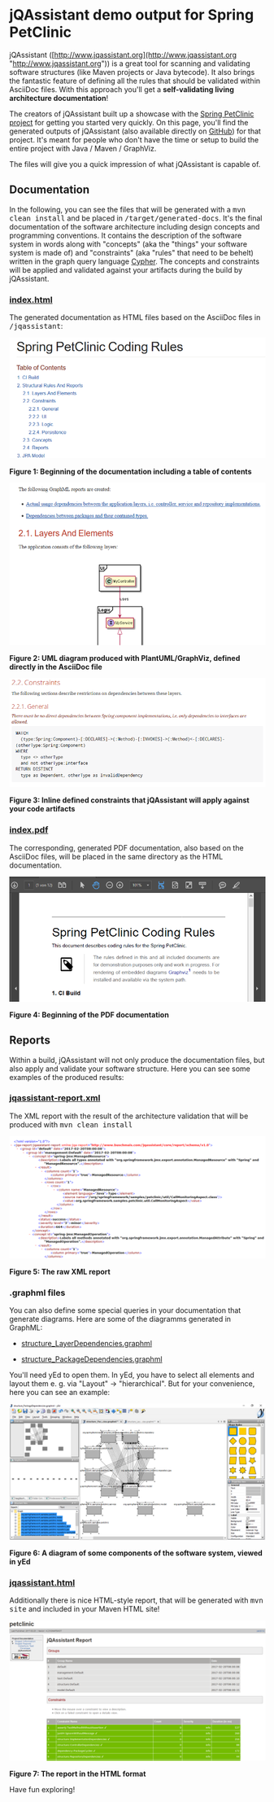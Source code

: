 # jQAssistant demo output for Spring PetClinic #
jQAssistant ([http://www.jqassistant.org](http://www.jqassistant.org "http://www.jqassistant.org")) is a great tool for scanning  and validating software structures (like Maven projects or Java bytecode). It also brings the fantastic feature of defining all the rules that should be validated within AsciiDoc files. With this approach you'll get a **self-validating living architecture documentation**!

The creators of jQAssistant built up a showcase with the [Spring PetClinic project](https://github.com/buschmais/spring-petclinic/) for getting you started very quickly. On this page, you'll find the generated outputs of jQAssistant (also available directly on [GitHub](https://github.com/buschmais/spring-petclinic/tree/master/docs)) for that project. It's meant for people who don't have the time or setup to build the entire project with Java / Maven / GraphViz. 

The files will give you a quick impression of what jQAssistant is capable of.

## Documentation

In the following, you can see the files that will be generated with a <tt>mvn clean install</tt> and be placed in <tt>/target/generated-docs</tt>. It's the final documentation of the software architecture including design concepts and programming conventions. It contains the description of the software system in words along with "concepts" (aka the "things" your software system is made of) and "constraints" (aka "rules" that need to be behelt) written in the graph query language [Cypher](https://neo4j.com/developer/cypher-query-language/). The concepts and constraints will be applied and validated against your artifacts during the build by jQAssistant.

### [index.html](documentation/index.html)
The generated documentation as HTML files based on the AsciiDoc files in <tt>/jqassistant</tt>:

![HTML-Documentation_1](screenshots/html-documentation-1.png)

**Figure 1: Beginning of the documentation including a table of contents**

    
![HTML-Documentation_2](screenshots/html-documentation-2.png)

**Figure 2: UML diagram produced with PlantUML/GraphViz, defined directly in the AsciiDoc file**


![HTML-Documentation_3](screenshots/html-documentation-3.png)

**Figure 3: Inline defined constraints that jQAssistant will apply against your code artifacts**

  
### [index.pdf](documentation/index.pdf)
The corresponding, generated PDF documentation, also based on the AsciiDoc files, will be placed in the same directory as the HTML documentation.  

![PDF-Report](screenshots/pdf-documentation.png)

**Figure 4: Beginning of the PDF documentation**



## Reports
Within a build, jQAssistant will not only produce the documentation files, but also apply and validate your software structure. Here you can see some examples of the produced results:

### [jqassistant-report.xml](reports/jqassistant-report.xml)
The XML report with the result of the architecture validation  that will be produced with <tt>mvn clean install</tt>
  

![XML-File](screenshots/xml-report.png)

**Figure 5: The raw XML report**


### .graphml files
You can also define some special queries in your documentation that generate diagrams. Here are some of the diagramms generated in GraphML:

* [structure_LayerDependencies.graphml](reports/structure_LayerDependencies.graphml)

* [structure_PackageDependencies.graphml](reports/structure_PackageDependencies.graphml)
  
You'll need yEd to open them. In yEd, you have to select all elements and layout them e. g. via "Layout" -> "hierarchical". But for your convenience, here you can see an example:  


![yEd-Editor](screenshots/yed-graphml.png)

**Figure 6: A diagram of some components of the software system, viewed in yEd**


### [jqassistant.html](reports/jqassistant.html)
Additionally there is nice HTML-style report, that will be generated with <tt>mvn site</tt> and included in your Maven HTML site! 
  

![HTML-Report](screenshots/html-report.png)

**Figure 7: The report in the HTML format**



Have fun exploring!
